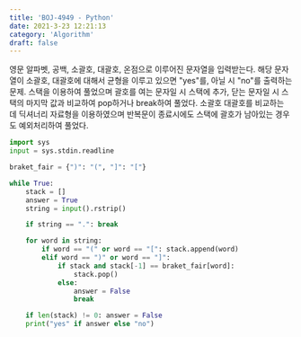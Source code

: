 ```yaml
---
title: 'BOJ-4949 - Python'
date: 2021-3-23 12:21:13
category: 'Algorithm'
draft: false
---
```

영문 알파벳, 공백, 소괄호, 대괄호, 온점으로 이루어진 문자열을 입력받는다. 해당 문자열이 소괄호, 대괄호에 대해서 균형을 이루고 있으면 "yes"를, 아닐 시 "no"를 출력하는 문제. 스택을 이용하여 풀었으며 괄호를 여는 문자일 시 스택에 추가, 닫는 문자일 시 스택의 마지막 값과 비교하여 pop하거나 break하여 풀었다. 소괄호 대괄호를 비교하는 데 딕셔너리 자료형을 이용하였으며 반복문이 종료시에도 스택에 괄호가 남아있는 경우도 예외처리하여 풀었다.
```python
import sys
input = sys.stdin.readline

braket_fair = {")": "(", "]": "["}

while True:
    stack = []
    answer = True
    string = input().rstrip()

    if string == ".": break

    for word in string:
        if word == "(" or word == "[": stack.append(word)
        elif word == ")" or word == "]":
            if stack and stack[-1] == braket_fair[word]:
                stack.pop()
            else:
                answer = False
                break

    if len(stack) != 0: answer = False
    print("yes" if answer else "no")

```